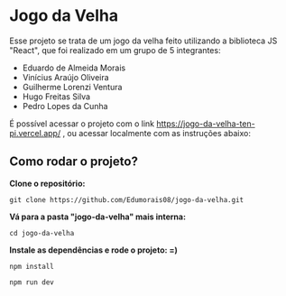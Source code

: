 # Jogo da Velha
Esse projeto se trata de um jogo da velha feito utilizando a biblioteca JS "React", que foi realizado em um grupo de 5 integrantes:
- Eduardo de Almeida Morais
- Vinícius Araújo Oliveira
- Guilherme Lorenzi Ventura
- Hugo Freitas Silva
- Pedro Lopes da Cunha

É possível acessar o projeto com o link https://jogo-da-velha-ten-pi.vercel.app/ , ou acessar localmente com as instruções abaixo:

## Como rodar o projeto?

**Clone o repositório:**
```
git clone https://github.com/Edumorais08/jogo-da-velha.git
```

**Vá para a pasta "jogo-da-velha" mais interna:**
```
cd jogo-da-velha
```

**Instale as dependências e rode o projeto:  =)**
```
npm install
```

```
npm run dev
```
